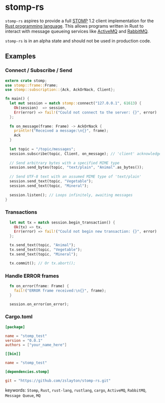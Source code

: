 stomp-rs
=====
`stomp-rs` aspires to provide a full [STOMP](http://stomp.github.io/stomp-specification-1.2.html) 1.2 client implementation for the [Rust programming language](http://www.rust-lang.org/). This allows programs written in Rust to interact with message queueing services like [ActiveMQ](http://activemq.apache.org/) and [RabbitMQ](http://www.rabbitmq.com/).

`stomp-rs` is in an alpha state and should not be used in production code.


## Examples
### Connect / Subscribe / Send
```rust
extern crate stomp;
use stomp::frame::Frame;
use stomp::subscription::{Ack, AckOrNack, Client};

fn main() {
  let mut session = match stomp::connect("127.0.0.1", 61613) {
    Ok(session)  => session,
    Err(error) => fail!("Could not connect to the server: {}", error)
  };
  
  fn on_message(frame: Frame) -> AckOrNack {
    println!("Received a message:\n{}", frame);
    Ack
  }
  
  let topic = "/topic/messages";
  session.subscribe(topic, Client, on_message); // 'client' acknowledgement mode
  
  // Send arbitrary bytes with a specified MIME type
  session.send_bytes(topic, "text/plain", "Animal".as_bytes());
  
  // Send UTF-8 text with an assumed MIME type of 'text/plain'
  session.send_text(topic, "Vegetable");
  session.send_text(topic, "Mineral");
  
  session.listen(); // Loops infinitely, awaiting messages
}
```

### Transactions
```rust
  let mut tx = match session.begin_transaction() {
    Ok(tx) => tx,
    Err(error) => fail!("Could not begin new transaction: {}", error)
  };

  tx.send_text(topic, "Animal");
  tx.send_text(topic, "Vegetable");
  tx.send_text(topic, "Mineral");

  tx.commit(); // Or tx.abort();
```

### Handle ERROR frames
```rust
  fn on_error(frame: Frame) {
    fail!("ERROR frame received:\n{}", frame);
  }

  session.on_error(on_error);
```

### Cargo.toml
```toml
[package]

name = "stomp_test"
version = "0.0.1"
authors = ["your_name_here"]

[[bin]]

name = "stomp_test"

[dependencies.stomp]

git = "https://github.com/zslayton/stomp-rs.git"
```

keywords: `Stomp`, `Rust`, `rust-lang`, `rustlang`, `cargo`, `ActiveMQ`, `RabbitMQ`, `Message Queue`, `MQ`
